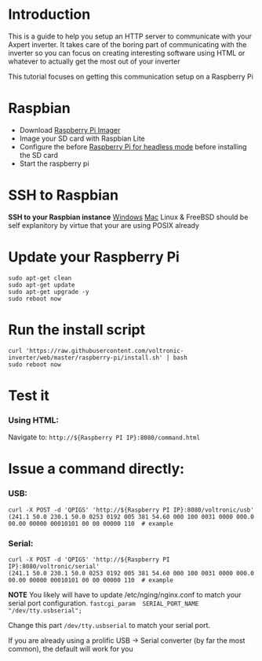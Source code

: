 # Introduction

This is a guide to help you setup an HTTP server to communicate with your Axpert inverter.
It takes care of the boring part of communicating with the inverter so you can focus on creating
interesting software using HTML or whatever to actually get the most out of your inverter

This tutorial focuses on getting this communication setup on a Raspberry Pi

# Raspbian

 - Download [Raspberry Pi Imager](https://www.raspberrypi.org/downloads/)
 - Image your SD card with Raspbian Lite
 - Configure the before [Raspberry Pi for headless mode](https://www.raspberrypi.org/documentation/configuration/wireless/headless.md) before installing the SD card
 - Start the raspberry pi

# SSH to Raspbian

**SSH to your Raspbian instance**
[Windows](https://mediatemple.net/community/products/dv/204404604/using-ssh-in-putty-)
[Mac](https://osxdaily.com/2017/04/28/howto-ssh-client-mac/)
Linux & FreeBSD should be self explanitory by virtue that your are using POSIX already

# Update your Raspberry Pi

```
sudo apt-get clean
sudo apt-get update
sudo apt-get upgrade -y
sudo reboot now
```

# Run the install script

```
curl 'https://raw.githubusercontent.com/voltronic-inverter/web/master/raspberry-pi/install.sh' | bash
sudo reboot now
```

# Test it

### Using HTML:

Navigate to:
`http://${Raspberry PI IP}:8080/command.html`

# Issue a command directly:

### USB:
```
curl -X POST -d 'QPIGS' 'http://${Raspberry PI IP}:8080/voltronic/usb'
(241.1 50.0 230.1 50.0 0253 0192 005 381 54.60 000 100 0031 0000 000.0 00.00 00000 00010101 00 00 00000 110  # example
```

### Serial:
```
curl -X POST -d 'QPIGS' 'http://${Raspberry PI IP}:8080/voltronic/serial'
(241.1 50.0 230.1 50.0 0253 0192 005 381 54.60 000 100 0031 0000 000.0 00.00 00000 00010101 00 00 00000 110  # example
```

**NOTE**
You likely will have to update /etc/nging/nginx.conf to match your serial port configuration.
`fastcgi_param  SERIAL_PORT_NAME    "/dev/tty.usbserial";`

Change this part `/dev/tty.usbserial` to match your serial port.

If you are already using a prolific USB -> Serial converter (by far the most common), the default will work for you
